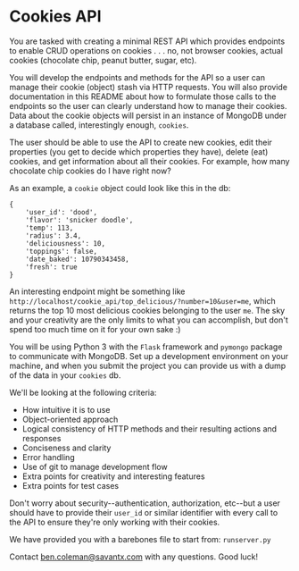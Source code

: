 # Cookies API

You are tasked with creating a minimal REST API which provides endpoints to enable CRUD operations on cookies . . . no, not browser cookies, actual cookies (chocolate chip, peanut butter, sugar, etc).

You will develop the endpoints and methods for the API so a user can manage their cookie (object) stash via HTTP requests. You will also provide documentation in this README about how to formulate those calls to the endpoints
so the user can clearly understand how to manage their cookies. Data about the cookie objects will persist in an instance of MongoDB under a database called, interestingly enough, `cookies`.

The user should be able to use the API to create new cookies, edit their properties (you get to decide which properties they have), delete (eat) cookies, and get information about all their cookies. For example, how many chocolate chip cookies do I have right now?

As an example, a `cookie` object could look like this in the db:

```
{
    'user_id': 'dood',
    'flavor': 'snicker doodle',
    'temp': 113,
    'radius': 3.4,
    'deliciousness': 10,
    'toppings': false,
    'date_baked': 10790343458,
    'fresh': true
}
```

An interesting endpoint might be something like `http://localhost/cookie_api/top_delicious/?number=10&user=me`, which returns the top 10 most delicious cookies belonging to the user `me`. The sky and your creativity are the only limits to what you can accomplish, but don't spend too much time on it for your own sake :)

You will be using Python 3 with the `Flask` framework and `pymongo` package to communicate with MongoDB. Set up a development environment on your machine, and when you submit the project you can provide us with a dump of the data in your `cookies` db.

We'll be looking at the following criteria:

- How intuitive it is to use
- Object-oriented approach
- Logical consistency of HTTP methods and their resulting actions and responses
- Conciseness and clarity
- Error handling
- Use of git to manage development flow
- Extra points for creativity and interesting features
- Extra points for test cases

Don't worry about security--authentication, authorization, etc--but a user should have to provide their `user_id` or similar identifier with every call to the API to ensure they're only working with their cookies.

We have provided you with a barebones file to start from: `runserver.py`

Contact ben.coleman@savantx.com with any questions. Good luck!
